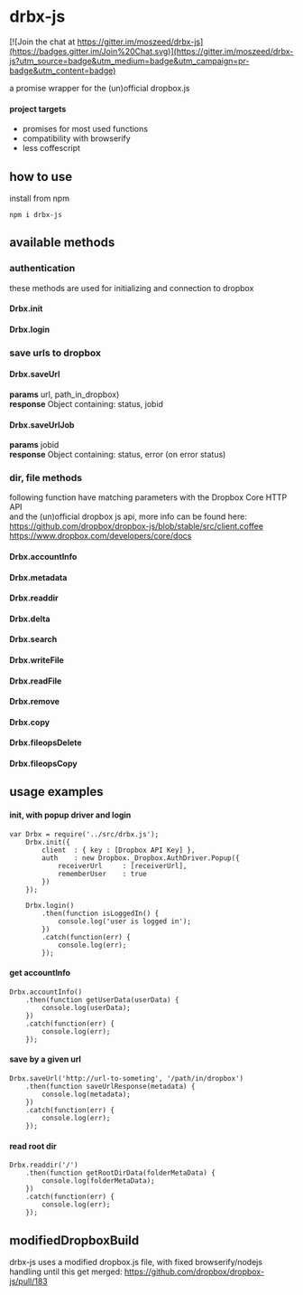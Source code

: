 # drbx-js

[![Join the chat at https://gitter.im/moszeed/drbx-js](https://badges.gitter.im/Join%20Chat.svg)](https://gitter.im/moszeed/drbx-js?utm_source=badge&utm_medium=badge&utm_campaign=pr-badge&utm_content=badge)

a promise wrapper for the (un)official dropbox.js

#### project targets
- promises for most used functions
- compatibility with browserify
- less coffescript

## how to use
install from npm

	npm i drbx-js

## available methods
### authentication
these methods are used for initializing and connection to dropbox
#### Drbx.init
#### Drbx.login

### save urls to dropbox
#### Drbx.saveUrl  
**params** url, path_in_dropbox)  
**response** Object containing: status, jobid  

#### Drbx.saveUrlJob  
**params** jobid  
**response** Object containing: status, error (on error status)  


### dir, file methods
following function have matching parameters with the Dropbox Core HTTP API  
and the (un)official dropbox js api, more info can be found here:  
https://github.com/dropbox/dropbox-js/blob/stable/src/client.coffee  
https://www.dropbox.com/developers/core/docs  

#### Drbx.accountInfo
#### Drbx.metadata
#### Drbx.readdir
#### Drbx.delta
#### Drbx.search
#### Drbx.writeFile
#### Drbx.readFile
#### Drbx.remove
#### Drbx.copy
#### Drbx.fileopsDelete
#### Drbx.fileopsCopy

## usage examples
#### init, with popup driver and login

    var Drbx = require('../src/drbx.js');
        Drbx.init({
            client  : { key : [Dropbox API Key] },
            auth    : new Dropbox._Dropbox.AuthDriver.Popup({
                receiverUrl     : [receiverUrl],
                rememberUser    : true
            })
        });

        Drbx.login()
            .then(function isLoggedIn() {
                console.log('user is logged in');
            })
            .catch(function(err) {
                console.log(err);
            });


#### get accountInfo
    Drbx.accountInfo()
        .then(function getUserData(userData) {
        	console.log(userData);
        })
        .catch(function(err) {
        	console.log(err);
        });


#### save by a given url
    Drbx.saveUrl('http://url-to-someting', '/path/in/dropbox')
        .then(function saveUrlResponse(metadata) {
        	console.log(metadata);
        })
        .catch(function(err) {
        	console.log(err);
        });


#### read root dir
    Drbx.readdir('/')
        .then(function getRootDirData(folderMetaData) {
        	console.log(folderMetaData);
        })
        .catch(function(err) {
        	console.log(err);
        });

## modifiedDropboxBuild
drbx-js uses a modified dropbox.js file, with fixed browserify/nodejs handling
until this get merged: https://github.com/dropbox/dropbox-js/pull/183
